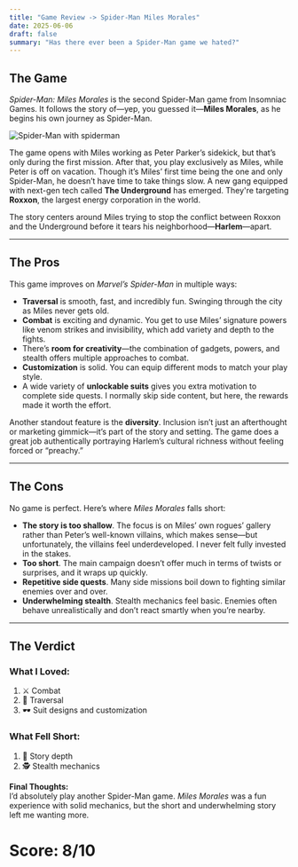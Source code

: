 ```yaml
---
title: "Game Review -> Spider-Man Miles Morales"
date: 2025-06-06
draft: false
summary: "Has there ever been a Spider-Man game we hated?"
---
```


## The Game

*Spider-Man: Miles Morales* is the second Spider-Man game from Insomniac Games. It follows the story of—yep, you guessed it—**Miles Morales**, as he begins his own journey as Spider-Man. 

![Spider-Man with spiderman](/feature.jpeg)

The game opens with Miles working as Peter Parker’s sidekick, but that’s only during the first mission. After that, you play exclusively as Miles, while Peter is off on vacation. Though it’s Miles’ first time being the one and only Spider-Man, he doesn’t have time to take things slow. A new gang equipped with next-gen tech called **The Underground** has emerged. They're targeting **Roxxon**, the largest energy corporation in the world.

The story centers around Miles trying to stop the conflict between Roxxon and the Underground before it tears his neighborhood—**Harlem**—apart.

---

## The Pros

This game improves on *Marvel’s Spider-Man* in multiple ways:

- **Traversal** is smooth, fast, and incredibly fun. Swinging through the city as Miles never gets old.
- **Combat** is exciting and dynamic. You get to use Miles’ signature powers like venom strikes and invisibility, which add variety and depth to the fights.
- There’s **room for creativity**—the combination of gadgets, powers, and stealth offers multiple approaches to combat.
- **Customization** is solid. You can equip different mods to match your play style.
- A wide variety of **unlockable suits** gives you extra motivation to complete side quests. I normally skip side content, but here, the rewards made it worth the effort.

Another standout feature is the **diversity**. Inclusion isn’t just an afterthought or marketing gimmick—it’s part of the story and setting. The game does a great job authentically portraying Harlem’s cultural richness without feeling forced or “preachy.”

---

## The Cons

No game is perfect. Here’s where *Miles Morales* falls short:

- **The story is too shallow**. The focus is on Miles’ own rogues’ gallery rather than Peter’s well-known villains, which makes sense—but unfortunately, the villains feel underdeveloped. I never felt fully invested in the stakes.
- **Too short**. The main campaign doesn’t offer much in terms of twists or surprises, and it wraps up quickly.
- **Repetitive side quests**. Many side missions boil down to fighting similar enemies over and over.
- **Underwhelming stealth**. Stealth mechanics feel basic. Enemies often behave unrealistically and don’t react smartly when you’re nearby.

---

## The Verdict

### What I Loved:
1. ⚔️ Combat  
2. 🌆 Traversal  
3. 🕶️ Suit designs and customization  

### What Fell Short:
1. 🧩 Story depth  
2. 🕵️ Stealth mechanics  

**Final Thoughts:**  
I’d absolutely play another Spider-Man game. *Miles Morales* was a fun experience with solid mechanics, but the short and underwhelming story left me wanting more.

# **Score: 8/10**
